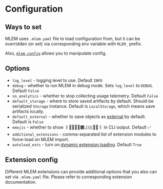 # Configuration

## Ways to set

MLEM uses `.mlem.yaml` file to load configuration from, but it can be
overridden (or set) via corresponding env variable with `MLEM_` prefix.

Also, [`mlem config`](/doc/command-reference/config) allows you to manipulate
config.

## Options

- `log_level` - logging level to use. Default `INFO`
- `debug` - whether to run MLEM in debug mode. Sets `log_level` to `DEBUG`.
  Default `False`
- `no_analytics` - whether to stop collecting usage telemetry. Default `False`
- `default_storage` - where to store saved artifacts by default. Should be
  serialized `Storage` instance. Default is `LocalStorage`, which means save
  artifacts locally.
- `default_external` - whether to save objects as
  [external](/docs/user-guide/project-structure#External) by default. Default is
  `False`
- `emojis` - whether to show 🖇️🦉🤩🇪🇲🅾️🇯ℹ️🇸🤩🦉🖇️ in CLI output. Default ✅
- `additional_extensions` - comma-separated list of extension modules to
  force-load on MLEM import.
- `autoload_exts` - turn on
  [dynamic extension loading](/doc/user-guide/extending#extension-dynamic-loading).
  Default `True`

## Extension config

Different MLEM extensions can provide additional options that you also can set
via `.mlem.yaml` file. Please refer to corresponding extension
documentation.
